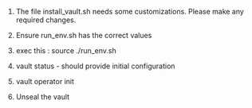 

1. The file install_vault.sh needs some customizations. Please make any required changes.
2. Ensure run_env.sh has the correct values

3. exec this : source ./run_env.sh

4. vault status - should provide initial configuration

5. vault operator init

6. Unseal the vault
